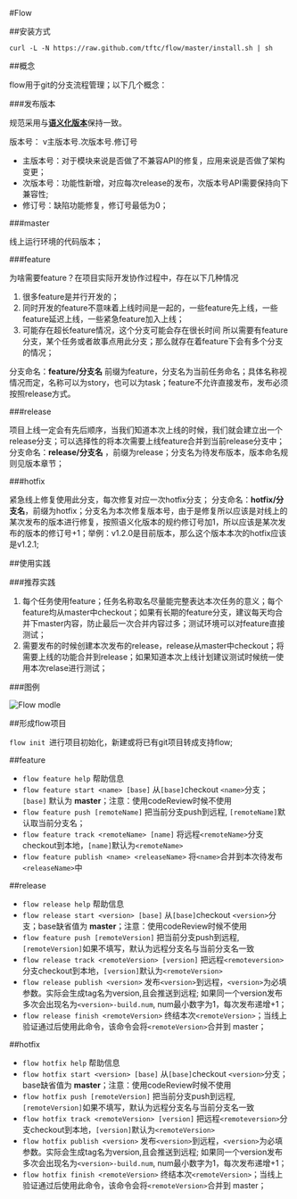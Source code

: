 #Flow



##安装方式

``
  curl -L -N https://raw.github.com/tftc/flow/master/install.sh | sh
``

##概念

flow用于git的分支流程管理；以下几个概念：

###发布版本

规范采用与[**语义化版本**](http://semver.org/lang/zh-CN/)保持一致。

版本号： v主版本号.次版本号.修订号 

* 主版本号：对于模块来说是否做了不兼容API的修复，应用来说是否做了架构变更；
* 次版本号：功能性新增，对应每次release的发布，次版本号API需要保持向下兼容性;
* 修订号：缺陷功能修复，修订号最低为0；


###master

线上运行环境的代码版本；
  
###feature

为啥需要feature？在项目实际开发协作过程中，存在以下几种情况
1. 很多feature是并行开发的；
2. 同时开发的feature不意味着上线时间是一起的，一些feature先上线，一些feature延迟上线，一些紧急feature加入上线；
3. 可能存在超长feature情况，这个分支可能会存在很长时间
所以需要有feature分支，某个任务或者故事点用此分支；那么就存在着feature下会有多个分支的情况；
  
分支命名：**feature/分支名** 前缀为feature，分支名为当前任务命名；具体名称视情况而定，名称可以为story，也可以为task；feature不允许直接发布，发布必须按照release方式。

###release

  项目上线一定会有先后顺序，当我们知道本次上线的时候，我们就会建立出一个release分支；可以选择性的将本次需要上线feature合并到当前release分支中；
  分支命名：**release/分支名** ，前缀为release；分支名为待发布版本，版本命名规则见版本章节；


###hotfix

  紧急线上修复使用此分支，每次修复对应一次hotfix分支；
  分支命名：**hotfix/分支名**，前缀为hotfix；分支名为本次修复版本号，由于是修复所以应该是对线上的某次发布的版本进行修复，按照语义化版本的规约修订号加1，所以应该是某次发布的版本的修订号+1；举例：v1.2.0是目前版本，那么这个版本本次的hotfix应该是v1.2.1;
  

##使用实践 


###推荐实践

1. 每个任务使用feature；任务名称取名尽量能完整表达本次任务的意义；每个feature均从master中checkout；如果有长期的feature分支，建议每天均合并下master内容，防止最后一次合并内容过多；测试环境可以对feature直接测试；
2. 需要发布的时候创建本次发布的release，release从master中checkout；将需要上线的功能合并到release；如果知道本次上线计划建议测试时候统一使用本次relase进行测试；

###图例

![Flow modle](https://raw.githubusercontent.com/tftc/flow/master/template/flow-model.png)


##形成flow项目

`flow init `进行项目初始化，新建或将已有git项目转成支持flow;

##feature

* `flow feature help` 帮助信息
* `flow feature start <name> [base]` 从`[base]`checkout `<name>`分支；`[base]` 默认为 **master**；注意：使用codeReview时候不使用
* `flow feature push [remoteName]` 把当前分支push到远程, `[remoteName]`默认取当前分支名；
* `flow feature track <remoteName> [name]` 将远程`<remoteName>`分支checkout到本地，`[name]`默认为`<remoteName>`
* `flow feature publish <name> <releaseName>` 将`<name>`合并到本次待发布`<releaseName>`中


##release
* `flow release help` 帮助信息
* `flow release start <version> [base]` 从`[base]`checkout `<version>`分支；base缺省值为 **master**；注意：使用codeReview时候不使用
* `flow feature push [remoteVersion]` 把当前分支push到远程, `[remoteVersion]`如果不填写，默认为远程分支名与当前分支名一致
* `flow release track <remoteVersion> [version]` 把远程`<remoteversion>`分支checkout到本地，`[version]`默认为`<remoteVersion>`
* `flow release publish <version>` 发布`<version>`到远程，`<version>`为必填参数。实际会生成tag名为version,且会推送到远程; 如果同一个version发布多次会出现名为`<version>-build.num`, num最小数字为1，每次发布递增+1；
* `flow release finish <remoteVersion>` 终结本次`<remoteVersion>`；当线上验证通过后使用此命令，该命令会将`<remoteVersion>`合并到 master；



##hotfix
* `flow hotfix help` 帮助信息
* `flow hotfix start <version> [base]` 从`[base]`checkout `<version>`分支；base缺省值为 **master**；注意：使用codeReview时候不使用
* `flow hotfix push [remoteVersion]` 把当前分支push到远程, `[remoteVersion]`如果不填写，默认为远程分支名与当前分支名一致
* `flow hotfix track <remoteVersion> [version]` 把远程`<remoteversion>`分支checkout到本地，`[version]`默认为`<remoteVersion>`
* `flow hotfix publish <version>` 发布`<version>`到远程，`<version>`为必填参数。实际会生成tag名为version,且会推送到远程; 如果同一个version发布多次会出现名为`<version>-build.num`, num最小数字为1，每次发布递增+1；
* `flow hotfix finish <remoteVersion>` 终结本次`<remoteVersion>`；当线上验证通过后使用此命令，该命令会将`<remoteVersion>`合并到 master；





